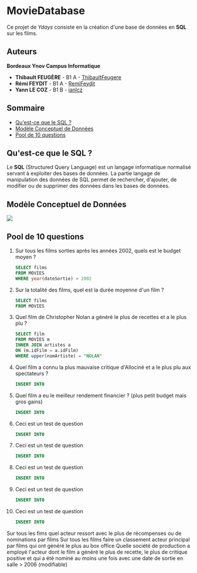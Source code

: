 # MovieDatabase

Ce projet de *Ydays* consiste en la création d'une base de données en **SQL** sur les films.


## Auteurs

**Bordeaux Ynov Campus Informatique**

+   **Thibault FEUGÈRE** - B1 A - [ThibaultFeugere](https://github.com/ThibaultFeugere)
+   **Rémi FEYDIT** - B1 A - [RemiFeydit](https://github.com/RemiFeydit)
+   **Yann LE COZ** - B1 B - [ianlcz](https://github.com/ianlcz)


## Sommaire

+   [Qu'est-ce que le SQL ?](#quest-ce-que-le-sql-)
+   [Modèle Conceptuel de Données](#modèle-conceptuel-de-données)
+   [Pool de 10 questions](#pool-de-10-questions)


## Qu'est-ce que le SQL ?

Le **SQL** (Structured Query Language) est un langage informatique normalisé servant à exploiter des bases de données. La partie langage de manipulation des données de SQL permet de rechercher, d'ajouter, de modifier ou de supprimer des données dans les bases de données.


## Modèle Conceptuel de Données

![](https://github.com/ianlcz/MovieDatabase/blob/master/Images/Sch%C3%A9ma%20MCD%20MovieDatabase.png)


## Pool de 10 questions

1.  Sur tous les films sorties après les années 2002, quels est le budget moyen ?

     ```sql
    SELECT films 
    FROM MOVIES 
    WHERE year(dateSortie) > 2002

    ```

1.  Sur la totalité des films, quel est la durée moyenne d'un film ?

     ```sql
    SELECT films
    FROM MOVIES
    ```

1.  Quel film de Christopher Nolan a généré le plus de recettes et a le plus plu ?

     ```sql
    SELECT film
    FROM MOVIES m
    INNER JOIN artistes a
    ON (m.idFilm = a.idFilm)
    WHERE upper(nomArtiste) = "NOLAN"
    ```

1.  Quel film a connu la plus mauvaise critique d'Allociné et a le plus plu aux spectateurs ?

     ```sql
    INSERT INTO
    ```

1.  Quel film a eu le meilleur rendement financier ? (plus petit budget mais gros gains)

     ```sql
    INSERT INTO
    ```

1.  Ceci est un test de question

     ```sql
    INSERT INTO
    ```

1.  Ceci est un test de question

     ```sql
    INSERT INTO
    ```

1.  Ceci est un test de question

     ```sql
    INSERT INTO
    ```

1.  Ceci est un test de question

     ```sql
    INSERT INTO
    ```

1.  Ceci est un test de question

     ```sql
    INSERT INTO
    ```

Sur tous les fims quel acteur ressort avec le plus de récompenses ou de nominations par films
Sur tous les films faire un classement acteur principal par films qui ont généré le plus au box office
Quelle société de production a employé l'acteur dont le film a généré le plus de recette, le plus de critique positive et qui a été nominé au moins une fois avec une date de sortie en salle > 2006 (modifiable)